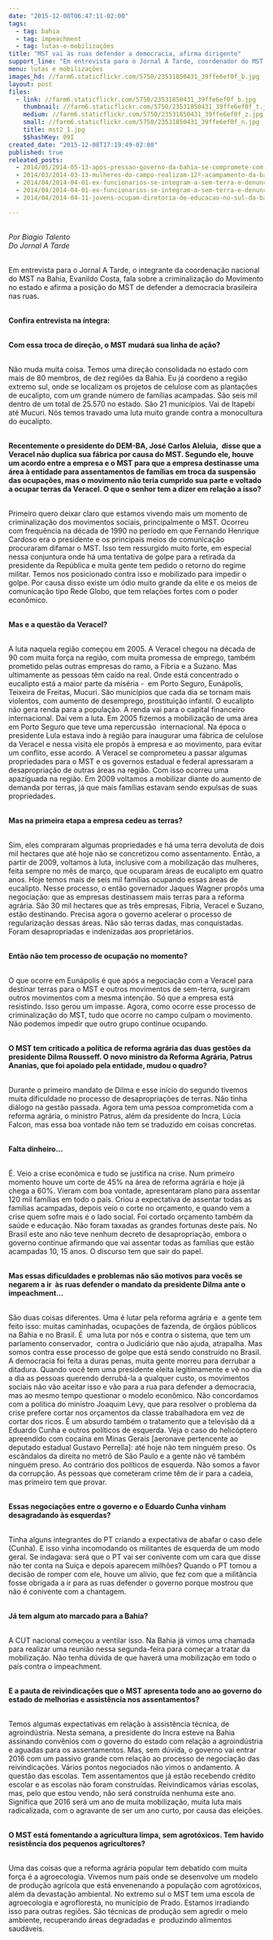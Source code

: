 ```yaml
---
date: "2015-12-08T06:47:11-02:00"
tags:
  - tag: bahia
  - tag: impeachment
  - tag: lutas-e-mobilizações
title: "MST vai às ruas defender a democracia, afirma dirigente"
support_line: "Em entrevista para o Jornal A Tarde, coordenador do MST na Bahia sinaliza luta contra o  impeachment da presidente Dilma. "
menu: lutas e mobilizações
images_hd: //farm6.staticflickr.com/5750/23531850431_39ffe6ef0f_b.jpg
layout: post
files:
  - link: //farm6.staticflickr.com/5750/23531850431_39ffe6ef0f_b.jpg
    thumbnail: //farm6.staticflickr.com/5750/23531850431_39ffe6ef0f_t.jpg
    medium: //farm6.staticflickr.com/5750/23531850431_39ffe6ef0f_z.jpg
    small: //farm6.staticflickr.com/5750/23531850431_39ffe6ef0f_n.jpg
    title: mst2_1.jpg
    $$hashKey: 09I
created_date: "2015-12-08T17:19:49-02:00"
published: true
releated_posts:
  - 2014/05/2014-05-13-apos-pressao-governo-da-bahia-se-compromete-com-pauta-dos-sem-terra.md
  - 2014/03/2014-03-13-mulheres-do-campo-realizam-12º-acampamento-da-bahia-em-salvador.md-e
  - 2014/04/2014-04-01-ex-funcionarios-se-integram-a-sem-terra-e-denunciam-praticas-de-fazenda-na-ba.md
  - 2014/04/2014-04-01-ex-funcionarios-se-integram-a-sem-terra-e-denunciam-praticas-de-fazenda-na-ba.md-e
  - 2014/04/2014-04-11-jovens-ocupam-diretoria-de-educacao-no-sul-da-bahia-e-cobram-direitos.md-e

---
```

<p class="p1"><br />
<em>Por Biagio Talento<br />
Do Jornal A Tarde</em></p>

<p class="p1"><br />
<span class="s1">Em entrevista para o Jornal A Tarde, o integrante da&nbsp;coordena&ccedil;&atilde;o nacional do MST na Bahia,&nbsp;Evanildo Costa, fala sobre a criminaliza&ccedil;&atilde;o do Movimento no estado e afirma a posi&ccedil;&atilde;o do MST de&nbsp;defender a democracia brasileira nas ruas.</span></p>

<p class="p1"><br />
<strong>Confira entrevista na &iacute;ntegra:</strong></p>

<p class="p1"><br />
<span class="s1"><b>Com essa troca de dire&ccedil;&atilde;o, o MST mudar&aacute; sua linha de a&ccedil;&atilde;o?</b></span></p>

<p class="p1"><br />
<span class="s1">N&atilde;o muda muita coisa. Temos uma dire&ccedil;&atilde;o consolidada no estado com mais de 80 membros, de dez regi&otilde;es da Bahia. Eu j&aacute; coordeno a regi&atilde;o extremo sul, onde se localizam os projetos de celulose com as planta&ccedil;&otilde;es de eucalipto, com um grande n&uacute;mero de fam&iacute;lias acampadas. S&atilde;o seis mil dentro de um total de 25.570 no estado. S&atilde;o 21 munic&iacute;pios. Vai de Itapebi at&eacute; Mucuri. N&oacute;s temos travado uma luta muito grande contra a monocultura do eucalipto.</span></p>

<p class="p1"><br />
<span class="s1"><b>Recentemente o presidente do DEM-BA, Jos&eacute; Carlos Aleluia,&nbsp; disse que a Veracel n&atilde;o duplica sua f&aacute;brica por causa do MST. Segundo ele, houve um acordo entre a empresa e o MST para que a empresa destinasse uma &aacute;rea &agrave; entidade para assentamentos de fam&iacute;lias em troca da suspens&atilde;o das ocupa&ccedil;&otilde;es, mas o movimento n&atilde;o teria cumprido sua parte e voltado a ocupar terras da Veracel. O que o senhor tem a dizer em rela&ccedil;&atilde;o a isso?</b></span></p>

<p class="p1"><br />
<span class="s1">Primeiro quero deixar claro que estamos vivendo mais um momento de criminaliza&ccedil;&atilde;o dos movimentos sociais, principalmente o MST. Ocorreu com frequ&ecirc;ncia na d&eacute;cada de 1990 no per&iacute;odo em que Fernando Henrique Cardoso era o presidente e os principais meios de comunica&ccedil;&atilde;o procuraram difamar o MST. Isso tem ressurgido muito forte, em especial nessa conjuntura onde h&aacute; uma tentativa de golpe para a retirada da presidente da Rep&uacute;blica e muita gente tem pedido o retorno do regime militar. Temos nos posicionado contra isso e mobilizado para impedir o golpe. Por causa disso existe um &oacute;dio muito grande da elite e os meios de comunica&ccedil;&atilde;o tipo Rede Globo, que tem rela&ccedil;&otilde;es fortes com o poder econ&ocirc;mico.</span></p>

<p class="p1"><br />
<span class="s1"><b>Mas e a quest&atilde;o da Veracel?</b></span></p>

<p class="p1"><br />
<span class="s1">A luta naquela regi&atilde;o come&ccedil;ou em 2005. A Veracel chegou na d&eacute;cada de 90 com muita for&ccedil;a na regi&atilde;o, com muita promessa de emprego, tamb&eacute;m prometido pelas outras empresas do ramo, a Fibria e a Suzano. Mas ultimamente as pessoas t&ecirc;m ca&iacute;do na real. Onde est&aacute; concentrado o eucalipto est&aacute; a maior parte da mis&eacute;ria -&nbsp; em Porto Seguro, Eun&aacute;polis, Teixeira de Freitas, Mucuri. S&atilde;o munic&iacute;pios que cada dia se tornam mais violentos, com aumento de desemprego, prostitui&ccedil;&atilde;o infantil. O eucalipto n&atilde;o gera renda para a popula&ccedil;&atilde;o. A renda vai para o capital financeiro internacional. Da&iacute; vem a luta. Em 2005 fizemos a mobiliza&ccedil;&atilde;o de uma &aacute;rea em Porto Seguro que teve uma repercuss&atilde;o&nbsp; internacional. Na &eacute;poca o presidente Lula estava indo &agrave; regi&atilde;o para inaugurar uma f&aacute;brica de celulose da Veracel e nessa visita ele prop&ocirc;s &agrave; empresa e ao movimento, para evitar um conflito, esse acordo. A Veracel se comprometeu a passar algumas propriedades para o MST e os governos estadual e federal apressaram a desapropria&ccedil;&atilde;o de outras &aacute;reas na regi&atilde;o. Com isso ocorreu uma apaziguada na regi&atilde;o. Em 2009 voltamos a mobilizar diante do aumento de demanda por terras, j&aacute; que mais fam&iacute;lias estavam sendo expulsas de suas propriedades.</span></p>

<p class="p1"><br />
<span class="s1"><b>Mas na primeira etapa a empresa cedeu as terras?</b></span></p>

<p class="p1"><br />
<span class="s1">Sim, eles compraram algumas propriedades e h&aacute; uma terra devoluta de dois mil hectares que at&eacute; hoje n&atilde;o se concretizou como assentamento. Ent&atilde;o, a partir de 2009, voltamos &agrave; luta, inclusive com a mobiliza&ccedil;&atilde;o das mulheres, feita sempre no m&ecirc;s de mar&ccedil;o, que ocuparam &aacute;reas de eucalipto em quatro anos. Hoje temos mais de seis mil fam&iacute;lias ocupando essas &aacute;reas de eucalipto. Nesse processo, o ent&atilde;o governador Jaques Wagner prop&ocirc;s uma negocia&ccedil;&atilde;o: que as empresas destinassem mais terras para a reforma agr&aacute;ria. S&atilde;o 30 mil hectares que as tr&ecirc;s empresas, Fibria, Veracel e Suzano, est&atilde;o destinando. Precisa agora o governo acelerar o processo de regulariza&ccedil;&atilde;o dessas &aacute;reas. N&atilde;o s&atilde;o terras dadas, mas conquistadas. Foram desapropriadas e indenizadas aos propriet&aacute;rios.</span></p>

<p class="p1"><br />
<span class="s1"><b>Ent&atilde;o n&atilde;o tem processo de ocupa&ccedil;&atilde;o no momento?</b></span></p>

<p class="p1"><br />
<span class="s1">O que ocorre em Eun&aacute;polis &eacute; que ap&oacute;s a negocia&ccedil;&atilde;o com a Veracel para destinar terras para o MST e outros movimentos de sem-terra, surgiram outros movimentos com a mesma inten&ccedil;&atilde;o. S&oacute; que a empresa est&aacute; resistindo. Isso gerou um impasse. Agora, como ocorre esse processo de criminaliza&ccedil;&atilde;o do MST, tudo que ocorre no campo culpam o movimento. N&atilde;o podemos impedir que outro grupo continue ocupando.</span></p>

<p class="p1"><br />
<span class="s1"><b>O MST tem criticado a pol&iacute;tica de reforma agr&aacute;ria das duas gest&otilde;es da presidente Dilma Rousseff. O novo ministro da Reforma Agr&aacute;ria, Patrus Ananias, que foi apoiado pela entidade, mudou o quadro?</b></span></p>

<p class="p1"><br />
<span class="s1">Durante o primeiro mandato de Dilma e esse in&iacute;cio do segundo tivemos muita dificuldade no processo de desapropria&ccedil;&otilde;es de terras. N&atilde;o tinha di&aacute;logo na gest&atilde;o passada. Agora tem uma pessoa comprometida com a reforma agr&aacute;ria, o ministro Patrus, al&eacute;m da presidente do Incra, L&uacute;cia Falcon, mas essa boa vontade n&atilde;o tem se traduzido em coisas concretas.</span></p>

<p class="p1"><br />
<span class="s1"><b>Falta dinheiro...</b></span></p>

<p class="p1"><br />
<span class="s1">&Eacute;. Veio a crise econ&ocirc;mica e tudo se justifica na crise. Num primeiro momento houve um corte de 45% na &aacute;rea de reforma agr&aacute;ria e hoje j&aacute; chega a 60%. Vieram com boa vontade, apresentaram plano para assentar 120 mil fam&iacute;lias em todo o pa&iacute;s. Criou a expectativa de assentar todas as fam&iacute;lias acampadas, depois veio o corte no or&ccedil;amento, e quando vem a crise quem sofre mais &eacute; o lado social. Foi cortado or&ccedil;amento tamb&eacute;m da sa&uacute;de e educa&ccedil;&atilde;o. N&atilde;o foram taxadas as grandes fortunas deste pa&iacute;s. No Brasil este ano n&atilde;o teve nenhum decreto de desapropria&ccedil;&atilde;o, embora o governo continue afirmando que vai assentar todas as fam&iacute;lias que est&atilde;o acampadas 10, 15 anos. O discurso tem que sair do papel.</span></p>

<p class="p1"><br />
<span class="s1"><b>Mas essas dificuldades e problemas n&atilde;o s&atilde;o motivos para voc&ecirc;s se negarem a ir&nbsp; &agrave;s ruas defender o mandato da presidente Dilma ante o impeachment...</b></span></p>

<p class="p1"><br />
<span class="s1">S&atilde;o duas coisas diferentes. Uma &eacute; lutar pela reforma agr&aacute;ria e&nbsp; a gente tem feito isso: muitas caminhadas, ocupa&ccedil;&otilde;es de fazenda, de &oacute;rg&atilde;os p&uacute;blicos na Bahia e no Brasil. &Eacute;&nbsp; uma luta por n&oacute;s e contra o sistema, que tem um parlamento conservador,&nbsp; contra o Judici&aacute;rio que n&atilde;o ajuda, atrapalha. Mas somos contra esse processo de golpe que est&aacute; sendo constru&iacute;do no Brasil. A democracia foi feita a duras penas, muita gente morreu para derrubar a ditadura. Quando voc&ecirc; tem uma presidente eleita legitimamente e v&ecirc; no dia a dia as pessoas querendo derrub&aacute;-la a qualquer custo, os movimentos sociais n&atilde;o v&atilde;o aceitar isso e v&atilde;o para a rua para defender a democracia, mas ao mesmo tempo questionar o modelo econ&ocirc;mico. N&atilde;o concordamos com a pol&iacute;tica do ministro Joaquim Levy, que para resolver o problema da crise prefere cortar nos or&ccedil;amentos da classe trabalhadora em vez de cortar dos ricos. &Eacute; um absurdo tamb&eacute;m o tratamento que a televis&atilde;o d&aacute; a Eduardo Cunha e outros pol&iacute;ticos de esquerda. Veja o caso do helic&oacute;ptero apreendido com coca&iacute;na em Minas Gerais [aeronave pertencente ao deputado estadual Gustavo Perrella]: at&eacute; hoje n&atilde;o tem ningu&eacute;m preso. Os esc&acirc;ndalos da direita no metr&ocirc; de S&atilde;o Paulo e a gente n&atilde;o v&ecirc; tamb&eacute;m ningu&eacute;m preso. Ao contr&aacute;rio dos pol&iacute;ticos de esquerda. N&atilde;o somos a favor da corrup&ccedil;&atilde;o. As pessoas que cometeram crime t&ecirc;m de ir para a cadeia, mas primeiro tem que provar.</span></p>

<p class="p1"><br />
<span class="s1"><b>Essas negocia&ccedil;&otilde;es entre o governo e o Eduardo Cunha vinham desagradando &agrave;s esquerdas?</b></span></p>

<p class="p1"><br />
<span class="s1">Tinha alguns integrantes do PT criando a expectativa de abafar o caso dele (Cunha). E isso vinha incomodando os militantes de esquerda de um modo geral. Se indagava: ser&aacute; que o PT vai ser conivente com um cara que disse n&atilde;o ter conta na Su&iacute;&ccedil;a e depois aparecem milh&otilde;es? Quando o PT tomou a decis&atilde;o de romper com ele, houve um al&iacute;vio, que fez com que a milit&acirc;ncia fosse obrigada a ir para as ruas defender o governo porque mostrou que n&atilde;o &eacute; conivente com a chantagem.</span></p>

<p class="p1"><br />
<span class="s1"><b>J&aacute; tem algum ato marcado para a Bahia?</b></span></p>

<p class="p1"><br />
<span class="s1">A CUT nacional come&ccedil;ou a ventilar isso. Na Bahia j&aacute; vimos uma chamada para realizar uma reuni&atilde;o nessa segunda-feira para come&ccedil;ar a tratar da mobiliza&ccedil;&atilde;o. N&atilde;o tenha d&uacute;vida de que haver&aacute; uma mobiliza&ccedil;&atilde;o em todo o pa&iacute;s contra o impeachment.</span></p>

<p class="p1"><br />
<span class="s1"><b>E a pauta de reivindica&ccedil;&otilde;es que o MST apresenta todo ano ao governo do estado de melhorias e assist&ecirc;ncia nos assentamentos?</b></span></p>

<p class="p1"><br />
<span class="s1">Temos algumas expectativas em rela&ccedil;&atilde;o &agrave; assist&ecirc;ncia t&eacute;cnica, de agroind&uacute;stria. Nesta semana, a presidente do Incra esteve na Bahia assinando conv&ecirc;nios com o governo do estado com rela&ccedil;&atilde;o a agroind&uacute;stria e aguadas para os assentamentos. Mas, sem d&uacute;vida, o governo vai entrar 2016 com um passivo grande com rela&ccedil;&atilde;o ao processo de negocia&ccedil;&atilde;o das reivindica&ccedil;&otilde;es. V&aacute;rios pontos negociados n&atilde;o vimos o andamento. A quest&atilde;o das escolas. Tem assentamentos que j&aacute; est&atilde;o recebendo cr&eacute;dito escolar e as escolas n&atilde;o foram constru&iacute;das. Reivindicamos v&aacute;rias escolas, mas, pelo que estou vendo, n&atilde;o ser&aacute; constru&iacute;da nenhuma este ano. Significa que 2016 ser&aacute; um ano de muita mobiliza&ccedil;&atilde;o, muita luta mais radicalizada, com o agravante de ser um ano curto, por causa das elei&ccedil;&otilde;es.</span></p>

<p class="p1"><br />
<span class="s1"><b>O MST est&aacute; fomentando a agricultura limpa, sem agrot&oacute;xicos. Tem havido resist&ecirc;ncia dos pequenos agricultores?</b></span></p>

<p class="p1"><br />
<span class="s1">Uma das coisas que a reforma agr&aacute;ria popular tem debatido com muita for&ccedil;a &eacute; a agroecologia. Vivemos num pa&iacute;s onde se desenvolve um modelo de produ&ccedil;&atilde;o agr&iacute;cola que est&aacute; envenenando a popula&ccedil;&atilde;o com agrot&oacute;xicos, al&eacute;m da devasta&ccedil;&atilde;o ambiental. No extremo sul o MST tem uma escola de agroecologia e agrofloresta, no munic&iacute;pio de Prado. Estamos irradiando isso para outras regi&otilde;es. S&atilde;o t&eacute;cnicas de produ&ccedil;&atilde;o sem agredir o meio ambiente, recuperando &aacute;reas degradadas e&nbsp; produzindo alimentos saud&aacute;veis.</span></p>
